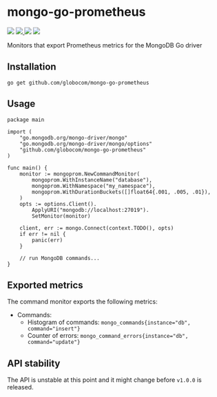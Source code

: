 # mongo-go-prometheus

<p>
  <img src="https://img.shields.io/github/workflow/status/globocom/mongo-go-prometheus/Go?style=flat-square">
  <a href="https://github.com/globocom/mongo-go-prometheus/blob/main/LICENSE">
    <img src="https://img.shields.io/github/license/globocom/mongo-go-prometheus?color=blue&style=flat-square">
  </a>
  <img src="https://img.shields.io/github/go-mod/go-version/globocom/mongo-go-prometheus?style=flat-square">
  <a href="https://pkg.go.dev/github.com/globocom/mongo-go-prometheus">
    <img src="https://img.shields.io/badge/Go-reference-blue?style=flat-square">
  </a>
</p>

Monitors that export Prometheus metrics for the MongoDB Go driver

## Installation

	go get github.com/globocom/mongo-go-prometheus

## Usage

```golang
package main

import (
	"go.mongodb.org/mongo-driver/mongo"
	"go.mongodb.org/mongo-driver/mongo/options"
	"github.com/globocom/mongo-go-prometheus"
)

func main() {
	monitor := mongoprom.NewCommandMonitor(
		mongoprom.WithInstanceName("database"),
		mongoprom.WithNamespace("my_namespace"),
		mongoprom.WithDurationBuckets([]float64{.001, .005, .01}),
	)
	opts := options.Client().
		ApplyURI("mongodb://localhost:27019").
		SetMonitor(monitor)

	client, err := mongo.Connect(context.TODO(), opts)
	if err != nil {
		panic(err)
	}

	// run MongoDB commands...
}
```

## Exported metrics

The command monitor exports the following metrics:

- Commands:
	- Histogram of commands: `mongo_commands{instance="db", command="insert"}`
	- Counter of errors: `mongo_command_errors{instance="db", command="update"}`

## API stability

The API is unstable at this point and it might change before `v1.0.0` is released.
